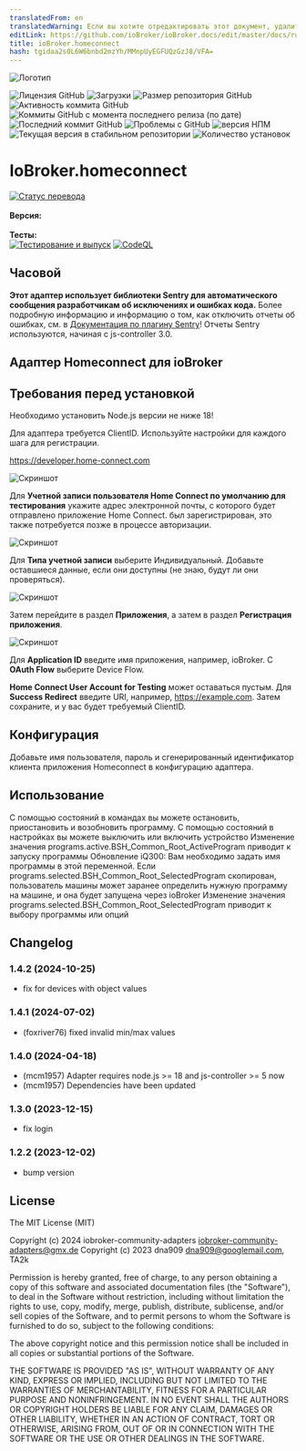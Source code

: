 ```yaml
---
translatedFrom: en
translatedWarning: Если вы хотите отредактировать этот документ, удалите поле «translationFrom», в противном случае этот документ будет снова автоматически переведен
editLink: https://github.com/ioBroker/ioBroker.docs/edit/master/docs/ru/adapterref/iobroker.homeconnect/README.md
title: ioBroker.homeconnect
hash: tgidaa2s0L6W6bnbd2mzYh/MMnpUyEGFUQzGzJ8/VFA=
---
```

![Логотип](../../../en/adapterref/iobroker.homeconnect/admin/homeconnect.png)

![Лицензия GitHub](https://img.shields.io/github/license/iobroker-community-adapters/ioBroker.homeconnect)
![Загрузки](https://img.shields.io/npm/dm/iobroker.homeconnect.svg)
![Размер репозитория GitHub](https://img.shields.io/github/repo-size/iobroker-community-adapters/ioBroker.homeconnect)
![Активность коммита GitHub](https://img.shields.io/github/commit-activity/m/iobroker-community-adapters/ioBroker.homeconnect)
![Коммиты GitHub с момента последнего релиза (по дате)](https://img.shields.io/github/commits-since/iobroker-community-adapters/ioBroker.homeconnect/latest)
![Последний коммит GitHub](https://img.shields.io/github/last-commit/iobroker-community-adapters/ioBroker.homeconnect)
![Проблемы с GitHub](https://img.shields.io/github/issues/iobroker-community-adapters/ioBroker.homeconnect)
![версия НПМ](http://img.shields.io/npm/v/iobroker.homeconnect.svg)
![Текущая версия в стабильном репозитории](https://iobroker.live/badges/homeconnect-stable.svg)
![Количество установок](https://iobroker.live/badges/homeconnect-installed.svg)

# IoBroker.homeconnect
[![Статус перевода](https://weblate.iobroker.net/widgets/adapters/-/homeconnect/svg-badge.svg)](https://weblate.iobroker.net/engage/adapters/?utm_source=widget)</br> </br> **Версия:** </br> </br> **Тесты:** </br> [![Тестирование и выпуск](https://github.com/iobroker-community-adapters/ioBroker.homeconnect/actions/workflows/test-and-release.yml/badge.svg)](https://github.com/iobroker-community-adapters/ioBroker.homeconnect/actions/workflows/test-and-release.yml) [![CodeQL](https://github.com/iobroker-community-adapters/ioBroker.homeconnect/actions/workflows/codeql.yml/badge.svg)](https://github.com/iobroker-community-adapters/ioBroker.homeconnect/actions/workflows/codeql.yml)

## Часовой
**Этот адаптер использует библиотеки Sentry для автоматического сообщения разработчикам об исключениях и ошибках кода.** Более подробную информацию и информацию о том, как отключить отчеты об ошибках, см. в [Документация по плагину Sentry](https://github.com/ioBroker/plugin-sentry#plugin-sentry)! Отчеты Sentry используются, начиная с js-controller 3.0.

## Адаптер Homeconnect для ioBroker
## Требования перед установкой
Необходимо установить Node.js версии не ниже 18!

Для адаптера требуется ClientID. Используйте настройки для каждого шага для регистрации.

<https://developer.home-connect.com>

![Скриншот](../../../en/adapterref/iobroker.homeconnect/img/registrierung1.JPG)

Для **Учетной записи пользователя Home Connect по умолчанию для тестирования** укажите адрес электронной почты, с которого будет отправлено приложение Home Connect.
был зарегистрирован, это также потребуется позже в процессе авторизации.

![Скриншот](../../../en/adapterref/iobroker.homeconnect/img/registrierung2.JPG)

Для **Типа учетной записи** выберите Индивидуальный. Добавьте оставшиеся данные, если они доступны (не знаю, будут ли они проверяться).

![Скриншот](../../../en/adapterref/iobroker.homeconnect/img/application1.JPG)

Затем перейдите в раздел **Приложения**, а затем в раздел **Регистрация приложения**.

![Скриншот](../../../en/adapterref/iobroker.homeconnect/img/application2.JPG)

Для **Application ID** введите имя приложения, например, ioBroker. С **OAuth Flow** выберите Device Flow.

**Home Connect User Account for Testing** может оставаться пустым. Для **Success Redirect** введите URI, например, https://example.com.
Затем сохраните, и у вас будет требуемый ClientID.

## Конфигурация
Добавьте имя пользователя, пароль и сгенерированный идентификатор клиента приложения Homeconnect в конфигурацию адаптера.

## Использование
С помощью состояний в командах вы можете остановить, приостановить и возобновить программу. С помощью состояний в настройках вы можете выключить или включить устройство Изменение значения programs.active.BSH_Common_Root_ActiveProgram приводит к запуску программы Обновление iQ300: Вам необходимо задать имя программы в этой переменной. Если programs.selected.BSH_Common_Root_SelectedProgram скопирован, пользователь машины может заранее определить нужную программу на машине, и она будет запущена через ioBroker Изменение значения programs.selected.BSH_Common_Root_SelectedProgram приводит к выбору программы или опций

## Changelog

<!--
    Placeholder for the next version (at the beginning of the line):
    ### **WORK IN PROGRESS**
-->
### 1.4.2 (2024-10-25)

- fix for devices with object values

### 1.4.1 (2024-07-02)

- (foxriver76) fixed invalid min/max values

### 1.4.0 (2024-04-18)

- (mcm1957) Adapter requires node.js >= 18 and js-controller >= 5 now
- (mcm1957) Dependencies have been updated

### 1.3.0 (2023-12-15)

- fix login

### 1.2.2 (2023-12-02)

- bump version

## License

The MIT License (MIT)

Copyright (c) 2024 iobroker-community-adapters <iobroker-community-adapters@gmx.de>
Copyright (c) 2023 dna909 <dna909@googlemail.com>, TA2k

Permission is hereby granted, free of charge, to any person obtaining a copy
of this software and associated documentation files (the "Software"), to deal
in the Software without restriction, including without limitation the rights
to use, copy, modify, merge, publish, distribute, sublicense, and/or sell
copies of the Software, and to permit persons to whom the Software is
furnished to do so, subject to the following conditions:

The above copyright notice and this permission notice shall be included in
all copies or substantial portions of the Software.

THE SOFTWARE IS PROVIDED "AS IS", WITHOUT WARRANTY OF ANY KIND, EXPRESS OR
IMPLIED, INCLUDING BUT NOT LIMITED TO THE WARRANTIES OF MERCHANTABILITY,
FITNESS FOR A PARTICULAR PURPOSE AND NONINFRINGEMENT. IN NO EVENT SHALL THE
AUTHORS OR COPYRIGHT HOLDERS BE LIABLE FOR ANY CLAIM, DAMAGES OR OTHER
LIABILITY, WHETHER IN AN ACTION OF CONTRACT, TORT OR OTHERWISE, ARISING FROM,
OUT OF OR IN CONNECTION WITH THE SOFTWARE OR THE USE OR OTHER DEALINGS IN
THE SOFTWARE.
